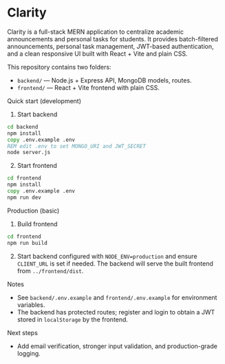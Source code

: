 # Clarity

Clarity is a full-stack MERN application to centralize academic announcements and personal tasks for students. It provides batch-filtered announcements, personal task management, JWT-based authentication, and a clean responsive UI built with React + Vite and plain CSS.

This repository contains two folders:
- `backend/` — Node.js + Express API, MongoDB models, routes.
- `frontend/` — React + Vite frontend with plain CSS.

Quick start (development)

1. Start backend

```cmd
cd backend
npm install
copy .env.example .env
REM edit .env to set MONGO_URI and JWT_SECRET
node server.js
```

2. Start frontend

```cmd
cd frontend
npm install
copy .env.example .env
npm run dev
```

Production (basic)

1. Build frontend

```cmd
cd frontend
npm run build
```

2. Start backend configured with `NODE_ENV=production` and ensure `CLIENT_URL` is set if needed. The backend will serve the built frontend from `../frontend/dist`.

Notes
- See `backend/.env.example` and `frontend/.env.example` for environment variables.
- The backend has protected routes; register and login to obtain a JWT stored in `localStorage` by the frontend.

Next steps
- Add email verification, stronger input validation, and production-grade logging.
